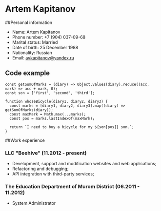 # Artem Kapitanov

##Personal information
- Name: Artem Kapitanov
- Phone number: +7 (904) 037-09-68
- Marital status: Married
- Date of birth: 25 December 1988
- Nationality: Russian
- Email: avkapitanov@yandex.ru

## Code example
```
const getSumOfMarks = (diary) => Object.values(diary).reduce((acc, mark) => acc + mark, 0);
const son = ['first', 'second', 'third'];

function whoseBicycle(diary1, diary2, diary3) {
  const marks = [diary1, diary2, diary3].map((diary) => getSumOfMarks(diary));
  const maxMark = Math.max(...marks);
  const pos = marks.lastIndexOf(maxMark);
  
  return `I need to buy a bicycle for my ${son[pos]} son.`;
}
```

##Work experience
### LLC "Beehive" (11.2012 - present)
- Development, support and modification websites and web applications;
- Refactoring and debugging;
- API integration with third-party services;

### The Education Department of Murom District (06.2011 - 11.2012)
- System Administrator